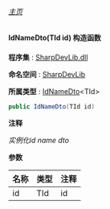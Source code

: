 ###### [主页](./Index.md "主页")

#### IdNameDto(TId id) 构造函数

**程序集** : [SharpDevLib.dll](./SharpDevLib.assembly.md "SharpDevLib.dll")

**命名空间** : [SharpDevLib](./SharpDevLib.namespace.md "SharpDevLib")

**所属类型** : [IdNameDto](./SharpDevLib.IdNameDto.1.md "IdNameDto")\<TId\>

``` csharp
public IdNameDto(TId id)
```
**注释**

*实例化id name dto*


**参数**

|名称|类型|注释|
|---|---|---|
|id|TId|id|


